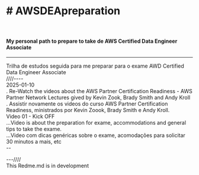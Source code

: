 <h1>
# AWSDEApreparation
</h1>
<br>
<h4>
My personal path to prepare to take de AWS Certified Data Engineer Associate<br>
</h4>
<hr>
Trilha de estudos seguida para me preparar para o exame AWD Certified Data Engineer Associate<br>
////----<br>
2025-01-10<br>
. Re-Watch the videos about the AWS Partner Certification Readiness - AWS Partner Network Lectures gived by Kevin Zook, Brady Smith and Andy Kroll<br>
. Assistir novamente os videos do curso AWS Partner Certification Readiness, ministrados por Kevin Zoook, Brady Smith e Andy Kroll.<br>
Video 01 - Kick OFF<br>
...Video is about the preparation for exame, accommodations and general tips to take the exame.<br>
...Video com dicas genéricas sobre o exame, acomodações para solicitar 30 minutos a mais, etc <br>
--<br>

---////<br>
This Redme.md is in development
